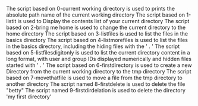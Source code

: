 The script based on 0-current working directory is used to prints the absolute path name of the current working directory
The script based on 1-listit is used to Display the contents list of your current directory
The script based on 2-bring me home is used to change the current directory to the home directory
The script based on 3-listfiles is used to list the files in the basics directory
The script based on 4-listmorefiles is used to list the files in the basics directory, including the hiding files with the ' . '
The script based on 5-listfilesdigitonly is used to list the current directory content in a long format, with user and group IDs displayed numerically and hidden files started with ' . '
The script based on 6-firstdirectory is used to create a new Directory from the current working directory to the tmp directory
The script based on 7-movethatfile is used to move a file from the tmp directory to another directory
The script named 8-firstdelete is used to delete the file "betty"
The script named 9-firstdirdelation is used to delete the directory 'my first directory'
